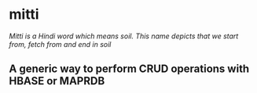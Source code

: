 # mitti 
*Mitti is a Hindi word which means soil. This name depicts that we start from, fetch from and end in soil*

## A generic way to perform CRUD operations with HBASE or MAPRDB
